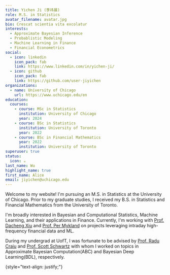 ```yaml
---
title: Yichen Ji (季祎晨)
role: M.S. in Statistics
avatar_filename: avatar.jpg
bio: Crescat scientia vita excolatur
interests:
  - Approximate Bayesian Inference
  - Probablistic Modeling
  - Machine Learning in Finance
  - Financial Econometrics
social:
  - icon: linkedin
    icon_pack: fab
    link: https://www.linkedin.com/in/yichen-ji/
  - icon: github
    icon_pack: fab
    link: https://github.com/user-jiyichen
organizations:
  - name: University of Chicago
    url: https://www.uchicago.edu/en
education:
  courses:
    - course: MSc in Statistics
      institution: University of Chicago
      year: 2024
    - course: BSc in Statistics
      institution: University of Toronto
      year: 2022
    - course: BSc in Financial Mathematics
      year: 2022
      institution: University of Toronto
superuser: true
status:
  icon: ☕️
last_name: Wu
highlight_name: true
first_name: Alice
email: jiyichen@uchicago.edu
---
```

Welcome to my website! I﻿'m pursuing an M.S. in Statistics at the University of Chicago. Prior to my graduate studies, I received my B.S. in Statistics and Financial Mathematics from the University of Toronto. 

I﻿'m broadly interested in Bayesian and Computational Statistics, Machine Learning, and their applications in Finance. Currently, I'm working with [Prof. Dacheng Xiu](https://dachxiu.chicagobooth.edu/) and [Prof. Per Mykland](https://galton.uchicago.edu/~mykland/) on projects leveraging intraday high-frequency financial data and ML.

During my undergrad at UofT, I was fortunate to be advised by [Prof. Radu Craiu](https://utstat.toronto.edu/craiu/) and [Prof. Scott Schwartz](https://www.linkedin.com/in/scott-schwartz-phd-b2527212a/?originalSubdomain=se) with whom I worked on topics in Approximate Bayesian Computation(ABC) and Bayesian Deep Learning(BDL), respectively. 

{style="text-align: justify;"}